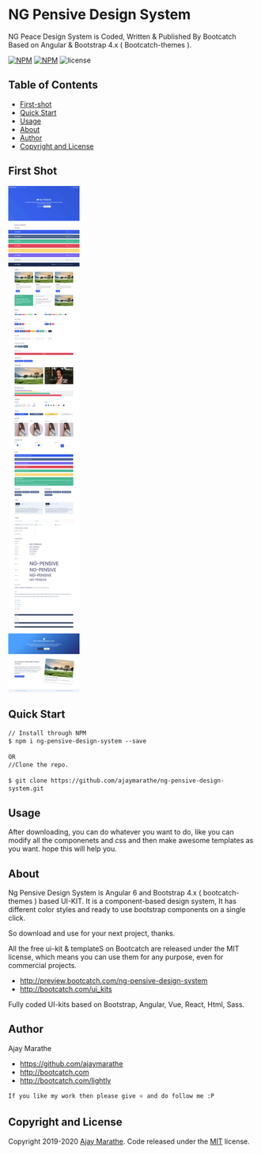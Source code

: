 # NG Pensive Design System
NG Peace Design System is Coded, Written & Published By Bootcatch Based on Angular & Bootstrap 4.x ( Bootcatch-themes ).

[![NPM](https://img.shields.io/npm/v/ng-pensive-design-system.svg)](https://www.npmjs.com/package/ng-pensive-design-system)  [![NPM](https://img.shields.io/npm/dt/ng-pensive-design-system.svg)](https://www.npmjs.com/package/ng-pensive-design-system) 
![license](https://img.shields.io/badge/license-MIT-blue.svg)

## Table of Contents

* [First-shot](#first-shot)
* [Quick Start](#quick-start)
* [Usage](#usage)
* [About](#about)
* [Author](#author)
* [Copyright and License](#copyright-and-license)

## First Shot
[![card-blog](https://raw.githubusercontent.com/ajaymarathe/image-store/master/ng-uikit/ng-pensive.png)](http://preview.bootcatch.com/ng-pensive-design-system)

## Quick Start
```
// Install through NPM
$ npm i ng-pensive-design-system --save

OR
//Clone the repo.

$ git clone https://github.com/ajaymarathe/ng-pensive-design-system.git  
```

## Usage

After downloading, you can do whatever you want to do, like you can modify all the componenets and css and then make awesome templates as you want.
hope this will help you.

## About

Ng Pensive Design System is Angular 6 and Bootstrap 4.x ( bootcatch-themes ) based UI-KIT. It is a component-based design system, It has different color styles and ready to use bootstrap components on a single click.

So download and use for your next project, thanks.

All the free ui-kit & templateS on Bootcatch are released under the MIT license, which means you can use them for any purpose, even for commercial projects.

* http://preview.bootcatch.com/ng-pensive-design-system
* http://bootcatch.com/ui_kits

Fully coded UI-kits based on Bootstrap, Angular, Vue, React, Html, Sass.

## Author

Ajay Marathe

+ https://github.com/ajaymarathe
+ http://bootcatch.com
+ http://bootcatch.com/lightly
```
If you like my work then please give ⭐ and do follow me :P
```

## Copyright and License

Copyright 2019-2020 [Ajay Marathe](https://github.com/ajaymarathe). Code released under the [MIT](https://github.com/ajaymarathe/ng-pensive-design-system/blob/master/LICENSE) license.
